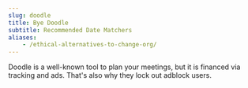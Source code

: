 ```yaml
---
slug: doodle
title: Bye Doodle
subtitle: Recommended Date Matchers
aliases:
    - /ethical-alternatives-to-change-org/
---
```


Doodle is a well-known tool to plan your meetings, but it is financed via tracking and ads. That's also why they lock out adblock users.